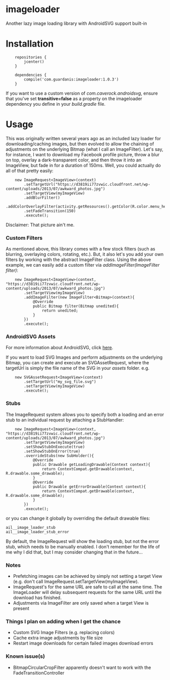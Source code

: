 # imageloader

Another lazy image loading library with AndroidSVG support built-in

# Installation

```
    repositories {
        jcenter()
    }

    dependencies {
        compile('com.guardanis:imageloader:1.0.3')
    }
```

If you want to use a custom version of *com.caverock.androidsvg*, ensure that you've set **transitive=false** as a property on the imageloader dependency you define in your *build.gradle* file.


# Usage

This was originally written several years ago as an included lazy loader for downloading/caching images, but then evolved to allow the chaining of adjustments on the underlying Bitmap (what I call an ImageFilter). Let's say, for instance, I want to download my Facebook profile picture, throw a blur on top, overlay a dark-transparent color, and then throw it into an ImageView, but fade in for a duration of 150ms. Well, you could actually do all of that pretty easily:

```
    new ImageRequest<ImageView>(context)
        .setTargetUrl("https://d3819ii77zvwic.cloudfront.net/wp-content/uploads/2013/07/awkward_photos.jpg")
        .setTargetView(myImageView)
        .addBlurFilter()
        .addColorOverlayFilter(activity.getResources().getColor(R.color.menu_header_user_image_parent_blurred_overlay))
        .setFadeTransition(150)
        .execute();
```

Disclaimer: That picture ain't me.

### Custom Filters

As mentioned above, this library comes with a few stock filters (such as blurring, overlaying colors, rotating, etc.). But, it also let's you add your own filters by working with the abstract ImageFilter class. Using the above example, we can easily add a custom filter via *addImageFilter(ImageFilter<Bitmap> filter)*:

```
    new ImageRequest<ImageView>(context, "https://d3819ii77zvwic.cloudfront.net/wp-content/uploads/2013/07/awkward_photos.jpg")
        .setTargetView(myImageView)
        .addImageFilter(new ImageFilter<Bitmap>(context){
            @Override
            public Bitmap filter(Bitmap unedited){
                return unedited;
            }
        })
        .execute();
```

### AndroidSVG Assets

For more information about AndroidSVG, click [here](https://github.com/BigBadaboom/androidsvg).

If you want to load SVG Images and perform adjustments on the underlying Bitmap, you can create and execute an SVGAssetRequest, where the targetUrl is simply the file name of the SVG in your *assets* folder. e.g.

```
    new SVGAssetRequest<ImageView>(context)
        .setTargetUrl("my_svg_file.svg")
        .setTargetView(myImageView)
        .execute();
```

### Stubs

The ImageRequest system allows you to specify both a loading and an error stub to an individual request by attaching a StubHandler:

```
    new ImageRequest<ImageView>(context, "https://d3819ii77zvwic.cloudfront.net/wp-content/uploads/2013/07/awkward_photos.jpg")
        .setTargetView(myImageView)
        .setShowStubOnExecute(true)
        .setShowStubOnError(true)
        .overrideStubs(new SubHolder(){
            @Override
            public Drawable getLoadingDrawable(Context context){
                return ContextCompat.getDrawable(context, R.drawable.some_drawable);
            }
            @Override
            public Drawable getErrorDrawable(Context context){
                return ContextCompat.getDrawable(context, R.drawable.some_drawable);
            }
        })
        .execute();
```

or you can change it globally by overriding the default drawable files:

    ail__image_loader_stub
    ail__image_loader_stub_error

By default, the ImageRequest will show the loading stub, but not the error stub, which needs to be manually enabled. I don't remember for the life of me why I did that, but I may consider changing that in the future...

### Notes
* Prefetching images can be achieved by simply not setting a target View (e.g. don't call ImageRequest.setTargetView(myImageView). 
* ImageRequest's for the same URL are safe to call at the same time. The ImageLoader will delay subsequent requests for the same URL until the download has finished.
* Adjustments via ImageFilter are only saved when a target View is present

### Things I plan on adding when I get the chance
* Custom SVG Image Filters (e.g. replacing colors)
* Cache extra image adjustments by file size
* Restart image downloads for certain failed images download errors

### Known issue(s)
* BitmapCircularCropFilter apparently doesn't want to work with the FadeTransitionController

